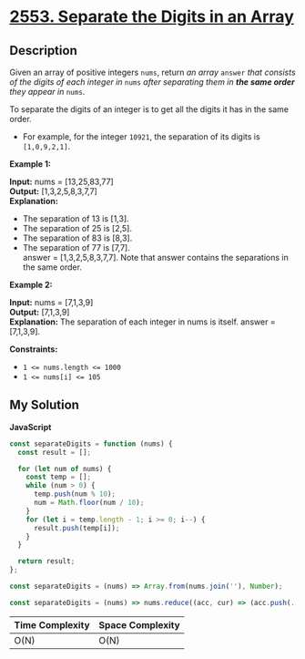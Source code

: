 # [2553. Separate the Digits in an Array](https://leetcode.com/problems/separate-the-digits-in-an-array)

## Description

Given an array of positive integers `nums`, return _an array_ `answer` _that consists of the digits of each integer in_ `nums` _after separating them in **the same order** they appear in_ `nums`.

To separate the digits of an integer is to get all the digits it has in the same order.

- For example, for the integer `10921`, the separation of its digits is `[1,0,9,2,1]`.

**Example 1:**

**Input:** nums = [13,25,83,77]  
**Output:** [1,3,2,5,8,3,7,7]  
**Explanation:**

- The separation of 13 is [1,3].
- The separation of 25 is [2,5].
- The separation of 83 is [8,3].
- The separation of 77 is [7,7].  
  answer = [1,3,2,5,8,3,7,7]. Note that answer contains the separations in the same order.

**Example 2:**

**Input:** nums = [7,1,3,9]  
**Output:** [7,1,3,9]  
**Explanation:** The separation of each integer in nums is itself.
answer = [7,1,3,9].

**Constraints:**

- `1 <= nums.length <= 1000`
- `1 <= nums[i] <= 105`

## My Solution

**JavaScript**

```js
const separateDigits = function (nums) {
  const result = [];

  for (let num of nums) {
    const temp = [];
    while (num > 0) {
      temp.push(num % 10);
      num = Math.floor(num / 10);
    }
    for (let i = temp.length - 1; i >= 0; i--) {
      result.push(temp[i]);
    }
  }

  return result;
};
```

```js
const separateDigits = (nums) => Array.from(nums.join(''), Number);
```

```js
const separateDigits = (nums) => nums.reduce((acc, cur) => (acc.push(...`${cur}`), acc), []);
```

| Time Complexity | Space Complexity |
| --------------- | ---------------- |
| O(N)            | O(N)             |
